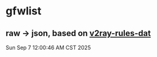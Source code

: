 # gfwlist
## raw -> json, based on [v2ray-rules-dat](https://github.com/Loyalsoldier/v2ray-rules-dat)
Sun Sep  7 12:00:46 AM CST 2025

